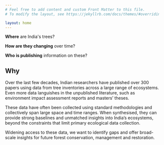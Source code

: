 ```yaml
---
# Feel free to add content and custom Front Matter to this file.
# To modify the layout, see https://jekyllrb.com/docs/themes/#overriding-theme-defaults

layout: home
---
```


**Where** are India's trees?

**How are they changing** over time?

**Who is publishing** information on these?


## Why

Over the last few decades, Indian researchers have published over 300 papers using data from tree inventories across a large range of ecosystems. Even more data languishes in the unpublished literature, such as environment impact assessment reports and masters’ theses.

These data have often been collected using standard methodologies and collectively span large space and time ranges. When synthesised, they can provide strong baselines and unmatched insights into India’s ecosystems, beyond the constraints that limit primary ecological data collection. 

Widening access to these data, we want to identify gaps and offer broad-scale insights for future forest conservation, management and restoration.
